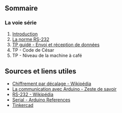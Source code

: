 ## Sommaire

### La voie série

1. [Introduction](Introduction.md)
2. [La norme RS-232](Norme%20RS-232.md)
3. [TP guidé - Envoi et réception de données](TP%20guidé.md)
4. TP - Code de César
5. TP - Niveau de la machine à café

###

## Sources et liens utiles

-   [Chiffrement par décalage - Wikipédia](https://fr.wikipedia.org/wiki/Chiffrement_par_d%C3%A9calage)
-   [La communication avec Arduino - Zeste de savoir](https://zestedesavoir.com/tutoriels/686/arduino-premiers-pas-en-informatique-embarquee/744_la-communication-avec-arduino/)
-   [RS-232 - Wikipédia](https://fr.wikipedia.org/wiki/RS-232)
-   [Serial - Arduino References](https://www.arduino.cc/reference/en/language/functions/communication/serial/)
-   [Tinkercad](https://www.tinkercad.com/)
